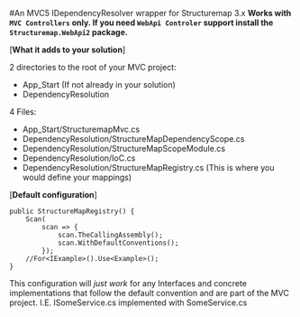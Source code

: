 #An MVC5 IDependencyResolver wrapper for Structuremap 3.x
**Works with `MVC Controllers` only. If you need `WebApi Controler` support install the `Structuremap.WebApi2` package.**

[**What it adds to your solution**]

2 directories to the root of your MVC project:

* App_Start (If not already in your solution)
* DependencyResolution

4 Files:

* App_Start/StructuremapMvc.cs
* DependencyResolution/StructureMapDependencyScope.cs
* DependencyResolution/StructureMapScopeModule.cs 
* DependencyResolution/IoC.cs 
* DependencyResolution/StructureMapRegistry.cs (This is where you would define your mappings)


[**Default configuration**]

	public StructureMapRegistry() {
		Scan(
			scan => {
				scan.TheCallingAssembly();
				scan.WithDefaultConventions();
			});
		//For<IExample>().Use<Example>();
	}

This configuration will *just work* for any Interfaces and concrete implementations that follow the default convention and are part of the MVC project. I.E. ISomeService.cs implemented with SomeService.cs

